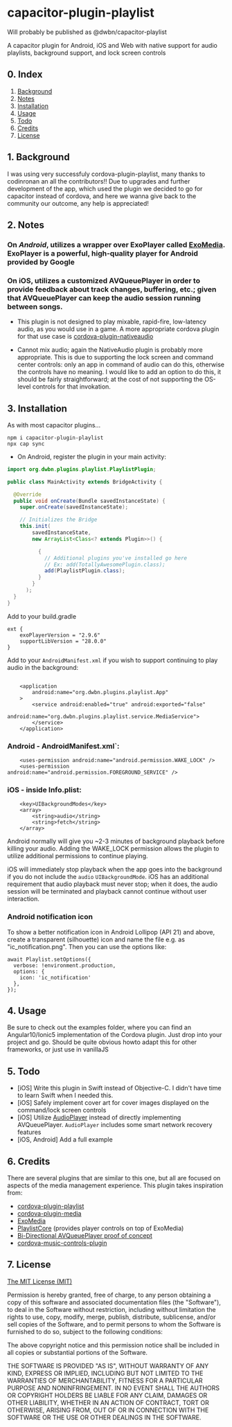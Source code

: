 # capacitor-plugin-playlist
Will probably be published as @dwbn/capacitor-playlist

A capacitor plugin for Android, iOS and Web with native support for audio playlists, background support, and lock screen controls


## 0. Index

1. [Background](#1-background)
2. [Notes](#2-notes)
3. [Installation](#3-installation)
4. [Usage](#4-usage)
5. [Todo](#5-todo)
6. [Credits](#6-credits)
7. [License](#7-license)

## 1. Background

I was using very successfuly cordova-plugin-playlist, many thanks to codinronan an all the contributors!!
Due to upgrades and further development of the app, which used the plugin we decided to go for capacitor instead of
cordova, and here we wanna give back to the community our outcome, any help is appreciated!

## 2. Notes

### On *Android*, utilizes a wrapper over ExoPlayer called [ExoMedia](https://github.com/brianwernick/ExoMedia). ExoPlayer is a powerful, high-quality player for Android provided by Google
### On iOS, utilizes a customized AVQueuePlayer in order to provide feedback about track changes, buffering, etc.; given that AVQueuePlayer can keep the audio session running between songs.

* This plugin is not designed to play mixable, rapid-fire, low-latency audio, as you would use in a game. A more appropriate cordova plugin for that use case is [cordova-plugin-nativeaudio](https://github.com/floatinghotpot/cordova-plugin-nativeaudio)

* Cannot mix audio; again the NativeAudio plugin is probably more appropriate. This is due to supporting the lock screen and command center controls: only an app in command of audio can do this, otherwise the controls have no meaning. I would like to add an option to do this, it should be fairly straightforward; at the cost of not supporting the OS-level controls for that invokation.

## 3. Installation

As with most capacitor plugins...

```
npm i capacitor-plugin-playlist
npx cap sync
```

- On Android, register the plugin in your main activity:

```java
import org.dwbn.plugins.playlist.PlaylistPlugin;

public class MainActivity extends BridgeActivity {

  @Override
  public void onCreate(Bundle savedInstanceState) {
    super.onCreate(savedInstanceState);

    // Initializes the Bridge
    this.init(
        savedInstanceState,
        new ArrayList<Class<? extends Plugin>>() {

          {
            // Additional plugins you've installed go here
            // Ex: add(TotallyAwesomePlugin.class);
            add(PlaylistPlugin.class);
          }
        }
      );
  }
}
```

Add to your build.gradle
```
ext {
    exoPlayerVersion = "2.9.6"
    supportLibVersion = "28.0.0"
}
```
Add  to your `AndroidManifest.xml` if you wish to support continuing to play audio in the background:
```

    <application
        android:name="org.dwbn.plugins.playlist.App"
    >
        <service android:enabled="true" android:exported="false"
                 android:name="org.dwbn.plugins.playlist.service.MediaService">
        </service>
    </application>

```
### Android - AndroidManifest.xml`:
```
    <uses-permission android:name="android.permission.WAKE_LOCK" />
    <uses-permission android:name="android.permission.FOREGROUND_SERVICE" />
```

### iOS - inside Info.plist:
```
	<key>UIBackgroundModes</key>
	<array>
		<string>audio</string>
		<string>fetch</string>
	</array>
```

Android normally will give you ~2-3 minutes of background playback before killing your audio. Adding the WAKE_LOCK permission allows the plugin to utilize additional permissions to continue playing.

iOS will immediately stop playback when the app goes into the background if you do not include the `audio` `UIBackgroundMode`. iOS has an additional requirement that audio playback must never stop; when it does, the audio session will be terminated and playback cannot continue without user interaction.

### Android notification icon
To show a better notification icon in Android Lollipop (API 21) and above, create a transparent (silhouette) icon and name the file e.g. as "ic_notification.png".
Then you can use the options like:

```
await Playlist.setOptions({
  verbose: !environment.production,
  options: {
    icon: 'ic_notification'
  },
});
```

## 4. Usage

Be sure to check out the examples folder, where you can find an Angular10/Ionic5 implementation of the Cordova plugin.
Just drop into your project and go.
Should be quite obvious howto adapt this for other frameworks, or just use in vanillaJS

## 5. Todo
* [iOS] Write this plugin in Swift instead of Objective-C. I didn't have time to learn Swift when I needed this.
* [iOS] Safely implement cover art for cover images displayed on the command/lock screen controls
* [iOS] Utilize [AudioPlayer](https://github.com/delannoyk/AudioPlayer) instead of directly implementing AVQueuePlayer. `AudioPlayer` includes some smart network recovery features
* [iOS, Android] Add a full example

## 6. Credits

There are several plugins that are similar to this one, but all are focused on aspects of the media management experience. This plugin takes inspiration from:
* [cordova-plugin-playlist](https://github.com/Rolamix/cordova-plugin-playlist)
* [cordova-plugin-media](https://github.com/apache/cordova-plugin-media)
* [ExoMedia](https://github.com/brianwernick/ExoMedia)
* [PlaylistCore](https://github.com/brianwernick/PlaylistCore) (provides player controls on top of ExoMedia)
* [Bi-Directional AVQueuePlayer proof of concept](https://github.com/jrtaal/AVBidirectionalQueuePlayer)
* [cordova-music-controls-plugin](https://github.com/homerours/cordova-music-controls-plugin)

## 7. License

[The MIT License (MIT)](http://www.opensource.org/licenses/mit-license.html)

Permission is hereby granted, free of charge, to any person obtaining a copy
of this software and associated documentation files (the "Software"), to deal
in the Software without restriction, including without limitation the rights
to use, copy, modify, merge, publish, distribute, sublicense, and/or sell
copies of the Software, and to permit persons to whom the Software is
furnished to do so, subject to the following conditions:

The above copyright notice and this permission notice shall be included in
all copies or substantial portions of the Software.

THE SOFTWARE IS PROVIDED "AS IS", WITHOUT WARRANTY OF ANY KIND, EXPRESS OR
IMPLIED, INCLUDING BUT NOT LIMITED TO THE WARRANTIES OF MERCHANTABILITY,
FITNESS FOR A PARTICULAR PURPOSE AND NONINFRINGEMENT. IN NO EVENT SHALL THE
AUTHORS OR COPYRIGHT HOLDERS BE LIABLE FOR ANY CLAIM, DAMAGES OR OTHER
LIABILITY, WHETHER IN AN ACTION OF CONTRACT, TORT OR OTHERWISE, ARISING FROM,
OUT OF OR IN CONNECTION WITH THE SOFTWARE OR THE USE OR OTHER DEALINGS IN
THE SOFTWARE.

